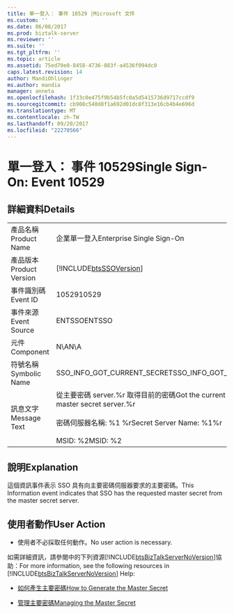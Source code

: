 ```yaml
---
title: 單一登入： 事件 10529 |Microsoft 文件
ms.custom: ''
ms.date: 06/08/2017
ms.prod: biztalk-server
ms.reviewer: ''
ms.suite: ''
ms.tgt_pltfrm: ''
ms.topic: article
ms.assetid: 75ed70e0-8458-4736-883f-a4536f094dc0
caps.latest.revision: 14
author: MandiOhlinger
ms.author: mandia
manager: anneta
ms.openlocfilehash: 1f33c0e475f9b54b5fc0a5d5415736d9717ccdf9
ms.sourcegitcommit: cb908c540d8f1a692d01dc8f313e16cb4b4e696d
ms.translationtype: MT
ms.contentlocale: zh-TW
ms.lasthandoff: 09/20/2017
ms.locfileid: "22270566"
---
```

# <a name="single-sign-on-event-10529"></a><span data-ttu-id="e530d-102">單一登入： 事件 10529</span><span class="sxs-lookup"><span data-stu-id="e530d-102">Single Sign-On: Event 10529</span></span>
## <a name="details"></a><span data-ttu-id="e530d-103">詳細資料</span><span class="sxs-lookup"><span data-stu-id="e530d-103">Details</span></span>  
  
|||  
|-|-|  
|<span data-ttu-id="e530d-104">產品名稱</span><span class="sxs-lookup"><span data-stu-id="e530d-104">Product Name</span></span>|<span data-ttu-id="e530d-105">企業單一登入</span><span class="sxs-lookup"><span data-stu-id="e530d-105">Enterprise Single Sign-On</span></span>|  
|<span data-ttu-id="e530d-106">產品版本</span><span class="sxs-lookup"><span data-stu-id="e530d-106">Product Version</span></span>|[!INCLUDE[btsSSOVersion](../includes/btsssoversion-md.md)]|  
|<span data-ttu-id="e530d-107">事件識別碼</span><span class="sxs-lookup"><span data-stu-id="e530d-107">Event ID</span></span>|<span data-ttu-id="e530d-108">10529</span><span class="sxs-lookup"><span data-stu-id="e530d-108">10529</span></span>|  
|<span data-ttu-id="e530d-109">事件來源</span><span class="sxs-lookup"><span data-stu-id="e530d-109">Event Source</span></span>|<span data-ttu-id="e530d-110">ENTSSO</span><span class="sxs-lookup"><span data-stu-id="e530d-110">ENTSSO</span></span>|  
|<span data-ttu-id="e530d-111">元件</span><span class="sxs-lookup"><span data-stu-id="e530d-111">Component</span></span>|<span data-ttu-id="e530d-112">N\A</span><span class="sxs-lookup"><span data-stu-id="e530d-112">N\A</span></span>|  
|<span data-ttu-id="e530d-113">符號名稱</span><span class="sxs-lookup"><span data-stu-id="e530d-113">Symbolic Name</span></span>|<span data-ttu-id="e530d-114">SSO_INFO_GOT_CURRENT_SECRET</span><span class="sxs-lookup"><span data-stu-id="e530d-114">SSO_INFO_GOT_CURRENT_SECRET</span></span>|  
|<span data-ttu-id="e530d-115">訊息文字</span><span class="sxs-lookup"><span data-stu-id="e530d-115">Message Text</span></span>|<span data-ttu-id="e530d-116">從主要密碼 server.%r 取得目前的密碼</span><span class="sxs-lookup"><span data-stu-id="e530d-116">Got the current secret from the master secret server.%r</span></span><br /><br /> <span data-ttu-id="e530d-117">密碼伺服器名稱: %1 %r</span><span class="sxs-lookup"><span data-stu-id="e530d-117">Secret Server Name: %1%r</span></span><br /><br /> <span data-ttu-id="e530d-118">MSID: %2</span><span class="sxs-lookup"><span data-stu-id="e530d-118">MSID: %2</span></span>|  
  
## <a name="explanation"></a><span data-ttu-id="e530d-119">說明</span><span class="sxs-lookup"><span data-stu-id="e530d-119">Explanation</span></span>  
 <span data-ttu-id="e530d-120">這個資訊事件表示 SSO 具有向主要密碼伺服器要求的主要密碼。</span><span class="sxs-lookup"><span data-stu-id="e530d-120">This Information event indicates that SSO has the requested master secret from the master secret server.</span></span>  
  
## <a name="user-action"></a><span data-ttu-id="e530d-121">使用者動作</span><span class="sxs-lookup"><span data-stu-id="e530d-121">User Action</span></span>  
  
-   <span data-ttu-id="e530d-122">使用者不必採取任何動作。</span><span class="sxs-lookup"><span data-stu-id="e530d-122">No user action is necessary.</span></span>  
  
 <span data-ttu-id="e530d-123">如需詳細資訊，請參閱中的下列資源[!INCLUDE[btsBizTalkServerNoVersion](../includes/btsbiztalkservernoversion-md.md)]協助：</span><span class="sxs-lookup"><span data-stu-id="e530d-123">For more information, see the following resources in [!INCLUDE[btsBizTalkServerNoVersion](../includes/btsbiztalkservernoversion-md.md)] Help:</span></span>  
  
-   [<span data-ttu-id="e530d-124">如何產生主要密碼</span><span class="sxs-lookup"><span data-stu-id="e530d-124">How to Generate the Master Secret</span></span>](../core/how-to-generate-the-master-secret.md)  
  
-   [<span data-ttu-id="e530d-125">管理主要密碼</span><span class="sxs-lookup"><span data-stu-id="e530d-125">Managing the Master Secret</span></span>](../core/managing-the-master-secret.md)